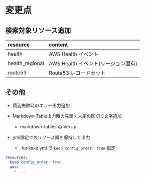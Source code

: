 # 変更点

## 検索対象リソース追加

| resource | content |
| :--- | :--- |
| health | AWS Health イベント |
| health_regional | AWS Health イベント(リージョン固有) |
| route53 | Route53 レコードセット |

## その他

* 読込失敗時のエラー出力追加
* Markdown Table出力時の先頭・末尾の区切り文字追加
    * markdown-tables の VerUp

* yml設定でのリソース順を保持して出力
    * .furikake.yml で `keep_config_order: true` 指定

```yaml
resources:
  keep_config_order: true
  aws:
    - ...
```
